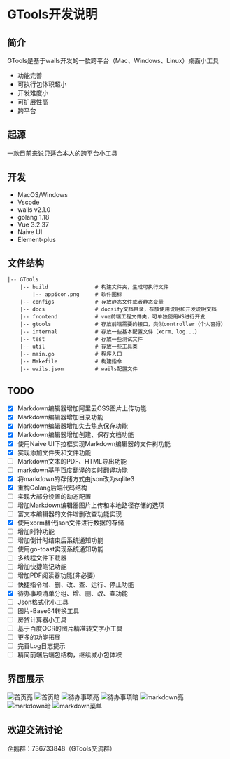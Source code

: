 # GTools开发说明

## 简介

GTools是基于wails开发的一款跨平台（Mac、Windows、Linux）桌面小工具
- 功能完善
- 可执行包体积超小
- 开发难度小
- 可扩展性高
- 跨平台

## 起源

一款目前来说只适合本人的跨平台小工具

## 开发

- MacOS/Windows
- Vscode
- wails v2.1.0
- golang 1.18
- Vue 3.2.37
- Naive UI
- Element-plus

## 文件结构

```
|-- GTools
    |-- build               # 构建文件夹，生成可执行文件
        |-- appicon.png     # 软件图标
    |-- configs             # 存放静态文件或者静态变量
    |-- docs                # docsify文档目录，存放使用说明和开发说明文档
    |-- frontend            # vue前端工程文件夹，可单独使用WS进行开发
    |-- gtools              # 存放前端需要的接口，类似controller（个人喜好）
    |-- internal            # 存放一些基本配置文件（xorm、log...）
    |-- test                # 存放一些测试文件
    |-- util                # 存放一些工具类
    |-- main.go             # 程序入口
    |-- Makefile            # 构建指令
    |-- wails.json          # wails配置文件
```


## TODO

- [x] Markdown编辑器增加阿里云OSS图片上传功能
- [x] Markdown编辑器增加目录功能
- [x] Markdown编辑器增加失去焦点保存功能
- [x] Markdown编辑器增加创建、保存文档功能
- [x] 使用Naive UI下拉框实现Markdown编辑器的文件树功能
- [x] 实现添加文件夹和文件功能
- [ ] Markdown文本的PDF、HTML导出功能
- [ ] markdown基于百度翻译的实时翻译功能
- [x] 将markdown的存储方式由json改为sqlite3
- [x] 重构Golang后端代码结构
- [ ] 实现大部分设置的动态配置
- [ ] 增加Markdown编辑器图片上传和本地路径存储的选项
- [ ] 富文本编辑器的文件增删改查功能实现
- [x] 使用xorm替代json文件进行数据的存储
- [ ] 增加时钟功能
- [ ] 增加倒计时结束后系统通知功能
- [ ] 使用go-toast实现系统通知功能
- [ ] 多线程文件下载器
- [ ] 增加快捷笔记功能
- [ ] 增加PDF阅读器功能(非必要)
- [ ] 快捷指令增、删、改、查、运行、停止功能
- [x] 待办事项清单分组、增、删、改、查功能
- [ ] Json格式化小工具
- [ ] 图片-Base64转换工具
- [ ] 房贷计算器小工具
- [ ] 基于百度OCR的图片精准转文字小工具
- [ ] 更多的功能拓展
- [ ] 完善Log日志提示
- [ ] 精简前端后端包结构，继续减小包体积

## 界面展示

![首页亮](assets/home-light.png)
![首页暗](assets/home-dark.png)
![待办事项亮](assets/todo-light.png)
![待办事项暗](assets/todo-dark.png)
![markdown亮](assets/md-light.png)
![markdown暗](assets/md-dark.png)
![markdown菜单](assets/md-menu.png)

## 欢迎交流讨论

企鹅群：736733848（GTools交流群）